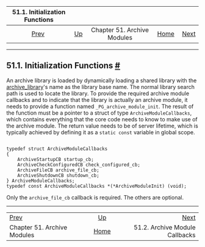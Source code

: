 <!--?xml version="1.0" encoding="UTF-8" standalone="no"?-->

|                51.1. Initialization Functions               |                                                          |                             |                                                       |                                                                         |
| :---------------------------------------------------------: | :------------------------------------------------------- | :-------------------------: | ----------------------------------------------------: | ----------------------------------------------------------------------: |
| [Prev](archive-modules.html "Chapter 51. Archive Modules")  | [Up](archive-modules.html "Chapter 51. Archive Modules") | Chapter 51. Archive Modules | [Home](index.html "PostgreSQL 17devel Documentation") |  [Next](archive-module-callbacks.html "51.2. Archive Module Callbacks") |

***

## 51.1. Initialization Functions [#](#ARCHIVE-MODULE-INIT)

[]()

An archive library is loaded by dynamically loading a shared library with the [archive\_library](runtime-config-wal.html#GUC-ARCHIVE-LIBRARY)'s name as the library base name. The normal library search path is used to locate the library. To provide the required archive module callbacks and to indicate that the library is actually an archive module, it needs to provide a function named `_PG_archive_module_init`. The result of the function must be a pointer to a struct of type `ArchiveModuleCallbacks`, which contains everything that the core code needs to know to make use of the archive module. The return value needs to be of server lifetime, which is typically achieved by defining it as a `static const` variable in global scope.

```

typedef struct ArchiveModuleCallbacks
{
    ArchiveStartupCB startup_cb;
    ArchiveCheckConfiguredCB check_configured_cb;
    ArchiveFileCB archive_file_cb;
    ArchiveShutdownCB shutdown_cb;
} ArchiveModuleCallbacks;
typedef const ArchiveModuleCallbacks *(*ArchiveModuleInit) (void);
```

Only the `archive_file_cb` callback is required. The others are optional.

***

|                                                             |                                                          |                                                                         |
| :---------------------------------------------------------- | :------------------------------------------------------: | ----------------------------------------------------------------------: |
| [Prev](archive-modules.html "Chapter 51. Archive Modules")  | [Up](archive-modules.html "Chapter 51. Archive Modules") |  [Next](archive-module-callbacks.html "51.2. Archive Module Callbacks") |
| Chapter 51. Archive Modules                                 |   [Home](index.html "PostgreSQL 17devel Documentation")  |                                          51.2. Archive Module Callbacks |
